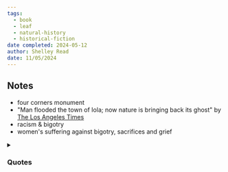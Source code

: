 ```yaml
---
tags:
  - book
  - leaf
  - natural-history
  - historical-fiction
date completed: 2024-05-12
author: Shelley Read
date: 11/05/2024
---
```

## Notes

- four corners monument 
- "Man flooded the town of Iola; now nature is bringing back its ghost" by [The Los Angeles Times](https://www.latimes.com/nation/la-na-blue-mountain-reservoir-20190109-story.html)
- racism & bigotry
- women's suffering against bigotry, sacrifices and grief


<details>
<summary><h3>Quotes</h3></summary>
<p>
pg 7: I knew the town of Iola when it woke each morning to fragrant breakfasts and bustling farms and ranches, how the sunrise illuminated the east side of Main then inched uptown, across the train tracks and schoolyard, to ignite the tiny church's one round red and blue stained glass window... I knew all the shortcuts and townsfolk and the oldest gnarled tree consistently producing the sweetest peaches in my family's orchard. And I knew, perhaps more than most, the sadness of this place. 
<p>
pg 8: The landscapes of our youths create us, and we carry them within us, storied by all the gave and stole, in who we become. 
<p>
pg 10: But I've come to understand how the exceptional lurks beneath the ordinary, like the deep and mysterious world beneath the surface of the sea.  
<p>
pg 30: She, like I, like women throughout the ages, knew the value of employing silence as a guard dog to her truth. By showing on the surface only a small fraction of her interior, a woman gave men less to plunder.  
<p>
pg 92: I drifted in and out of sleep, my strange torpor beleaguered by anxiety about laziness and choices and the unfamiliar noises surrounding the hut. 
<p>
pg 95: There was beauty to the chaos. Every piece or life here had it's role in the eternal business of living. I felt small and unnecessary but not entirely unwelcome.
<p>
pg 166: I'm sure the boy was remembered as a hero and the daughter as a rogue, but the same wild boldness to walk out this front door had driven them both to elsewhere. 
<p>
pg 168: I wanted to tell him I was ready for him now. I wanted to tell him I knew the pain of displacement and how sorry- how deeply, profoundly, unutterably sorry - I was that I had given him away, that I hadn't known any other way to save him. 
<p>
pg 174: "I am not saying it's the same. I'm just saying the government can do anything it damm well pleases, and people suffer," she said. "And we don't learn one scrap from history."
<p>
pg 176: As the deputy stepped back and waved me across the bridge, I wondered at the limits of progress and if we'd every know when we hit them. 
<p> 
pg 194: Eventually, I gave up the notebooks and novels I pointlessly carried in the diaper bag and stopped longing for the life I might have had. Instead, I surrendered to motherhood. The choice was motherhood or madness. 
<p>
pg 223: Strength, I had learned, was like this littered forest floor, built of small triumphs and infinite blunders, sunny hours followed by sudden storms that tore it all down. We are one and all alike if for no other reason than the excruciating and beautiful way we grow piece by unpredictable piece, falling, pushing from the debris, rising again, and hoping for the best. 

</details>